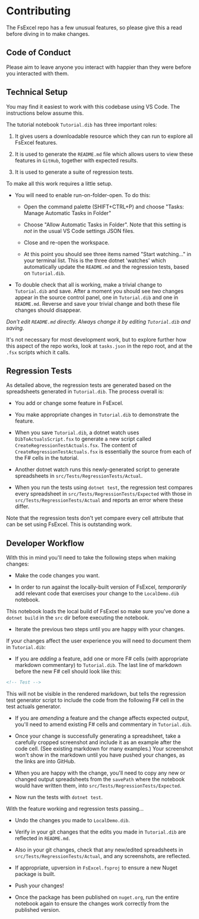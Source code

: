 # Contributing

The FsExcel repo has a few unusual features, so please give this a read before diving in to make changes.

## Code of Conduct

Please aim to leave anyone you interact with happier than they were before you interacted with them.

## Technical Setup

You may find it easiest to work with this codebase using VS Code. The instructions below assume this.

The tutorial notebook `Tutorial.dib` has three important roles:

1) It gives users a downloadable resource which they can run to explore all FsExcel features.

1) It is used to generate the `README.md` file which allows users to view these features in `GitHub`, together with expected results.

1) It is used to generate a suite of regression tests.

To make all this work requires a little setup.

- You will need to enable run-on-folder-open. To do this:

    - Open the command palette (SHIFT+CTRL+P) and choose "Tasks: Manage Automatic Tasks in Folder"

    - Choose "Allow Automatic Tasks in Folder".  Note that this setting is *not* in the usual VS Code settings JSON files.

    - Close and re-open the workspace.
    
    - At this point you should see three items named "Start watching..." in your terminal list.  This is the three dotnet 'watches' which automatically update the `README.md` and the regression tests, based on `Tutorial.dib`.

- To double check that all is working, make a trivial change to `Tutorial.dib` and save. After a moment you should see *two* changes appear in the source control panel, one in `Tutorial.dib` and one in `README.md`. Reverse and save your trivial change and both these file changes should disappear.

*Don't edit `README.md` directly. Always change it by editing `Tutorial.dib` and saving.*

It's not necessary for most development work, but to explore further how this aspect of the repo works, look at `tasks.json` in the repo root, and at the `.fsx` scripts which it calls.

## Regression Tests

As detailed above, the regression tests are generated based on the spreadsheets generated in `Tutorial.dib`. The process overall is:

- You add or change some feature in FsExcel.

- You make appropriate changes in `Tutorial.dib` to demonstrate the feature.

- When you save `Tutorial.dib`, a dotnet watch uses `DibToActualsScript.fsx` to generate a new script called `CreateRegressionTestActuals.fsx`. The content of `CreateRegressionTestActuals.fsx` is essentially the source from each of the F# cells in the tutorial.

- Another dotnet watch runs this newly-generated script to generate spreadsheets in `src/Tests/RegressionTests/Actual`.

- When you run the tests using `dotnet test`, the regression test compares every spreadsheet in `src/Tests/RegressionTests/Expected` with those in `src/Tests/RegressionTests/Actual` and reports an error where these differ.

Note that the regression tests don't yet compare every cell attribute that can be set using FsExcel. This is outstanding work.

## Developer Workflow

With this in mind you'll need to take the following steps when making changes:

- Make the code changes you want.

- In order to run against the locally-built version of FsExcel, *temporarily* add relevant code that exercises your change to the `LocalDemo.dib` notebook.

This notebook loads the local build of FsExcel so make sure you've done a `dotnet build` in the `src` dir before executing the notebook.

- Iterate the previous two steps until you are happy with your changes.

If your changes affect the user experience you will need to document them in `Tutorial.dib`:

- If you are *adding* a feature, add one or more F# cells (with appropriate markdown commentary) to `Tutorial.dib`. The last line of markdown before the
new F# cell should look like this:
```html
<!-- Test -->
```
This will not be visible in the rendered markdown, but tells the regression test generator script to include the code from the following F# cell in the test actuals generator.

- If you are *amending* a feature and the change affects expected output, you'll need to amend existing F# cells and commentary in `Tutorial.dib`.

- Once your change is successfully generating a spreadsheet, take a carefully cropped screenshot and include it as an example after the code cell. (See existing markdown for many examples.) Your screenshot won't show in the markdown until you have pushed your changes, as the links are into GitHub.

- When you are happy with the change, you'll need to copy any new or changed output spreadsheets from the `savePath` where the notebook would have written them, into `src/Tests/RegressionTests/Expected`.

- Now run the tests with `dotnet test`.

With the feature working and regression tests passing...

- Undo the changes you made to `LocalDemo.dib`.

- Verify in your git changes that the edits you made in `Tutorial.dib` are reflected in `README.md`.

- Also in your git changes, check that any new/edited spreadsheets in `src/Tests/RegressionTests/Actual`, and any screenshots, are reflected.

- If appropriate, upversion in `FsExcel.fsproj` to ensure a new Nuget package is built.

- Push your changes!

- Once the package has been published on `nuget.org`, run the entire notebook again to ensure the changes work correctly from the published version.



